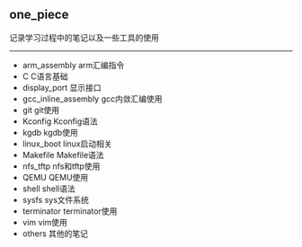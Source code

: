 ## one_piece

记录学习过程中的笔记以及一些工具的使用

---

*   arm_assembly					arm汇编指令
*   C                                           C语言基础
*   display_port                        显示接口
*   gcc_inline_assembly		  gcc内敛汇编使用
*   git	                                     git使用
*   Kconfig	                            Kconfig语法
*   kgdb	                                kgdb使用
*   linux_boot                          linux启动相关
*   Makefile	                          Makefile语法
*   nfs_tftp                               nfs和tftp使用
*   QEMU                                 QEMU使用
*   shell                                    shell语法
*   sysfs                                   sys文件系统
*   terminator                         terminator使用
*   vim                                      vim使用
*   others                                 其他的笔记




